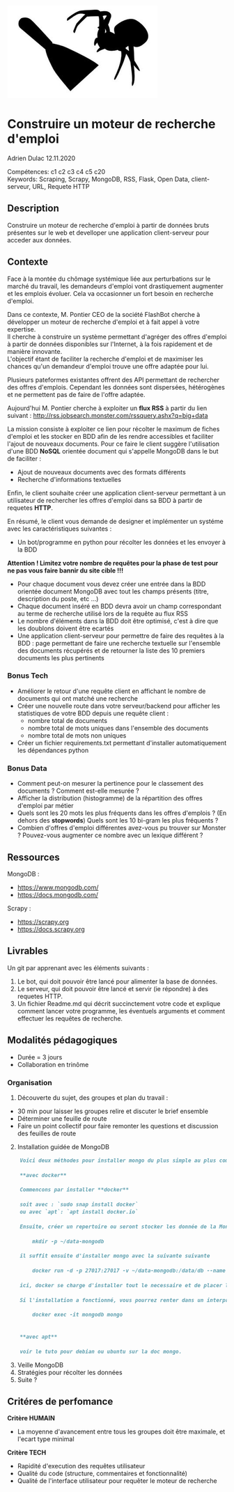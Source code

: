 ![plot](./assets/fanart.jpg)

# Construire un moteur de recherche d'emploi  

Adrien Dulac 12.11.2020  

Compétences: c1 c2 c3 c4 c5 c20  
Keywords: Scraping, Scrapy, MongoDB, RSS, Flask, Open Data, client-serveur, URL, Requete HTTP  

## Description  

Construire un moteur de recherche d'emploi à partir de données bruts présentes sur le web et develloper une application client-serveur pour acceder aux données.

## Contexte  

Face à la montée du chômage systémique liée aux perturbations sur le marché du travail, les demandeurs d'emploi vont drastiquement augmenter et les emplois évoluer.
Cela va occasionner un fort besoin en recherche d'emploi.  
  
Dans ce contexte, M. Pontier CEO de la société FlashBot cherche à développer un moteur de recherche d'emploi et à fait appel à votre expertise.  
Il cherche à construire un système permettant d'agréger des offres d'emploi à partir de données disponibles sur l'Internet, à la fois rapidement et de manière innovante.  
L'objectif étant de faciliter la recherche d'emploi et de maximiser les chances qu'un demandeur d'emploi trouve une offre adaptée pour lui.  
  
Plusieurs pateformes existantes offrent des API permettant de rechercher des offres d'emplois. Cependant les données sont dispersées, hétérogènes et ne permettent pas de faire de l'offre adaptée.  

Aujourd'hui M. Pontier cherche à exploiter un **flux RSS** à partir du lien suivant : http://rss.jobsearch.monster.com/rssquery.ashx?q=big+data  
  
La mission consiste à exploiter ce lien pour récolter le maximum de fiches d'emploi et les stocker en BDD afin de les rendre accessibles et faciliter l'ajout de nouveaux documents.
Pour ce faire le client suggère l'utilisation d'une BDD **NoSQL** orientée document qui s'appelle MongoDB dans le but de faciliter :  
* Ajout de nouveaux documents avec des formats différents  
* Recherche d'informations textuelles  
  
Enfin, le client souhaite créer une application client-serveur permettant à un utilisateur de rechercher les offres d'emploi dans sa BDD à partir de requetes **HTTP**.  
  
En résumé, le client vous demande de designer et implémenter un systéme avec les caractéristiques suivantes :  
* Un bot/programme en python pour récolter les données et les envoyer à la BDD  

**Attention ! Limitez votre nombre de requêtes pour la phase de test pour ne pas vous faire bannir du site cible !!!**  

* Pour chaque document vous devez créer une entrée dans la BDD orientée document MongoDB avec tout les champs présents (titre, description du poste, etc ...)  
* Chaque document inséré en BDD devra avoir un champ correspondant au terme de recherche utilisé lors de la requête au flux RSS  
* Le nombre d'éléments dans la BDD doit être optimisé, c'est à dire que les doublons doivent être ecartés  
* Une application client-serveur pour permettre de faire des requêtes à la BDD : page permettant de faire une recherche textuelle sur l'ensemble des documents récupérés et de retourner la liste des 10 premiers documents les plus pertinents  

### Bonus Tech  

* Améliorer le retour d'une requête client en affichant le nombre de documents qui ont matché une recherche  
* Créer une nouvelle route dans votre serveur/backend pour afficher les statistiques de votre BDD depuis une requête client :  
    * nombre total de documents  
    * nombre total de mots uniques dans l'ensemble des documents  
    * nombre total de mots non uniques  
* Créer un fichier requirements.txt permettant d'installer automatiquement les dépendances python  

### Bonus Data  

* Comment peut-on mesurer la pertinence pour le classement des documents ? Comment est-elle mesurée ?  
* Afficher la distribution (histogramme) de la répartition des offres d'emploi par métier  
* Quels sont les 20 mots les plus fréquents dans les offres d'emplois ? (En dehors des **stopwords**) Quels sont les 10 bi-gram les plus fréquents ?  
* Combien d'offres d'emploi différentes avez-vous pu trouver sur Monster ? Pouvez-vous augmenter ce nombre avec un lexique différent ?  

## Ressources  

MongoDB :  
* https://www.mongodb.com/  
* https://docs.mongodb.com/  

Scrapy :  
* https://scrapy.org  
* https://docs.scrapy.org  

## Livrables  

Un git par apprenant avec les éléments suivants :  
1. Le bot, qui doit pouvoir être lancé pour alimenter la base de données.
2. Le serveur, qui doit pouvoir être lancé et servir (ie répondre) à des requetes HTTP.
3. Un fichier Readme.md qui décrit succinctement votre code et explique comment lancer votre programme, les éventuels arguments et comment effectuer les requêtes de recherche.

## Modalités pédagogiques  

* Durée = 3 jours  
* Collaboration en trinôme  

### Organisation  

1. Découverte du sujet, des groupes et plan du travail :  
* 30 min pour laisser les groupes relire et discuter le brief ensemble  
* Déterminer une feuille de route  
* Faire un point collectif pour faire remonter les questions et discussion des feuilles de route  

2. Installation guidée de MongoDB  

```markdown
    Voici deux méthodes pour installer mongo du plus simple au plus complexe ...

    **avec docker**

    Commencons par installer **docker**

    soit avec : `sudo snap install docker`
    ou avec `apt`: `apt install docker.io`

    Ensuite, créer un repertoire ou seront stocker les donnée de la MongoDB, par exemple

        mkdir -p ~/data-mongodb

    il suffit ensuite d'installer mongo avec la suivante suivante

        docker run -d -p 27017:27017 -v ~/data-mongodb:/data/db --name mongodb mongo:4.2 

    ici, docker se charge d'installer tout le necessaire et de placer le tout dans un conteneur isolé.

    Si l'installation a fonctionné, vous pourrez renter dans un interpreteur mongodb avec la commande suivante:

        docker exec -it mongodb mongo


    **avec apt**

    voir le tuto pour debian ou ubuntu sur la doc mongo.
```

3. Veille MongoDB  
4. Stratégies pour récolter les données  
5. Suite ?  

## Critéres de perfomance  

**Critère HUMAIN**  
* La moyenne d'avancement entre tous les groupes doit être maximale, et l'ecart type minimal  

**Critère TECH**  
* Rapidité d'execution des requêtes utilisateur  
* Qualité du code (structure, commentaires et fonctionnalité)  
* Qualité de l'interface utilisateur pour requêter le moteur de recherche  
